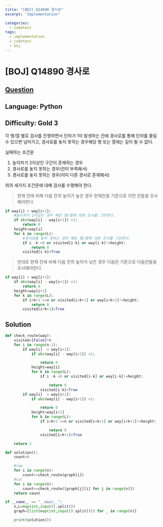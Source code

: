 ```yaml
---
title: "[BOJ] Q14890 경사로"
excerpt: "Implementation"

categories:
  - codetest
tags:
  - implementation
  - codetest
  - boj
---
```

# [BOJ] Q14890 경사로
## [Question](https://www.acmicpc.net/problem/14890)
## Language: Python
## Difficulty: Gold 3

각 행/열 별로 검사를 진행하면서 단차가 1이 발생하는 칸에 경사로를 통해 단차를 줄일 수 있으면 넘어가고, 경사로를 놓지 못하는 경우해당 행 또는 열에는 길이 될 수 없다.

실패하는 조건문
1. 높이차가 2이상인 구간이 존재하는 경우
2. 경사로를 놓지 못하는 경우(칸이 부족해서)
3. 경사로를 놓지 못하는 경우(이미 다른 경사로 존재해서)

위의 세가지 조건문에 대해 검사를 수행해야 한다.

> 현재 칸에 비해 다음 칸의 높이가 높은 경우 현재칸을 기준으로 이전 칸들을 조사해야한다.

```python
if way[i] < way[i+1]:
    #높이차가 2이상인 경우 해당 행/열에 대한 조사를 그만한다.
    if abs(way[i] - way[i+1]) >1:
        return 0
    height=way[i]
    for k in range(L):
        #경사로를 놓지 못하는 경우 해당 행/열에 대한 조사를 그만한다.
        if i -k <0 or visited[i-k] or way[i-k]!=height:
            return 0
        visited[i-k]=True 
```

> 반대로 현재 칸에 비해 다음 칸의 높이가 낮은 경우 다음칸 기준으로 다음칸들을 조사해야한다.

```python
if way[i] > way[i+1]:
    if abs(way[i] - way[i+1]) >1:
        return 0
    height=way[i+1]
    for k in range(L):
        if i+k+1 >=n or visited[i+k+1] or way[i+k+1]!=height:
            return 0
        visited[i+k+1]=True 
```


## Solution

```python
def check_route(way):
    visited=[False]*n
    for i in range(n-1):
        if way[i]  < way[i+1]:
            if abs(way[i] - way[i+1]) >1:

                return 0
            height=way[i]
            for k in range(L):
                if i -k <0 or visited[i-k] or way[i-k]!=height:

                    return 0
                visited[i-k]=True 
        if way[i]  > way[i+1]:
            if abs(way[i] - way[i+1]) >1:

                return 0
            height=way[i+1]
            for k in range(L):
                if i+k+1 >=n or visited[i+k+1] or way[i+k+1]!=height:

                    return 0
                visited[i+k+1]=True 

    return 1

def solution():
    count=0

    #row
    for i in range(n):
        count+=check_route(graph[i])
    #col
    for i in range(n):
        count+=check_route([graph[j][i] for j in range(n)])
    return count

if __name__ == "__main__":
    n,L=map(int,input().split())
    graph=[list(map(int,input().split())) for _ in range(n)]

    print(solution())

```

